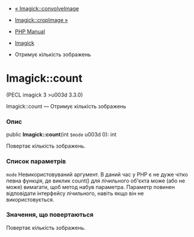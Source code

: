 - [« Imagick::convolveImage](imagick.convolveimage.md)
- [Imagick::cropImage »](imagick.cropimage.md)

- [PHP Manual](index.md)
- [Imagick](class.imagick.md)
- Отримує кількість зображень

# Imagick::count

(PECL imagick 3 \>u003d 3.3.0)

Imagick::count — Отримує кількість зображень

### Опис

public **Imagick::count**(int `$mode` u003d 0): int

Повертає кількість зображень.

### Список параметрів

`mode`
Невикористовуваний аргумент. В даний час у PHP є не дуже чітко
певна функція, де виклик count() для лічильного об'єкта може (або
не може) вимагати, щоб метод набув параметра. Параметр повинен
відповідати інтерфейсу лічильного, навіть якщо він не використовується.

### Значення, що повертаються

Повертає кількість зображень.
